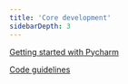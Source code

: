 ```yaml
---
title: 'Core development'
sidebarDepth: 3
---
```


[Getting started with Pycharm](../skill-development/getting-started-with-a-IDE.md)

[Code guidelines](../contribute/code-guidelines.md)
